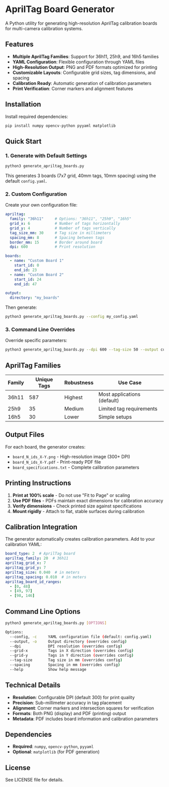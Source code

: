 # AprilTag Board Generator

A Python utility for generating high-resolution AprilTag calibration boards for multi-camera calibration systems.

## Features

- **Multiple AprilTag Families**: Support for 36h11, 25h9, and 16h5 families
- **YAML Configuration**: Flexible configuration through YAML files
- **High-Resolution Output**: PNG and PDF formats optimized for printing
- **Customizable Layouts**: Configurable grid sizes, tag dimensions, and spacing
- **Calibration Ready**: Automatic generation of calibration parameters
- **Print Verification**: Corner markers and alignment features

## Installation

Install required dependencies:

```bash
pip install numpy opencv-python pyyaml matplotlib
```

## Quick Start

### 1. Generate with Default Settings

```bash
python3 generate_apriltag_boards.py
```

This generates 3 boards (7x7 grid, 40mm tags, 10mm spacing) using the default `config.yaml`.

### 2. Custom Configuration

Create your own configuration file:

```yaml
apriltag:
  family: "36h11"     # Options: "36h11", "25h9", "16h5"
  grid_x: 6           # Number of tags horizontally
  grid_y: 4           # Number of tags vertically
  tag_size_mm: 30     # Tag size in millimeters
  spacing_mm: 8       # Spacing between tags
  border_mm: 15       # Border around board
  dpi: 600            # Print resolution

boards:
  - name: "Custom Board 1"
    start_id: 0
    end_id: 23
  - name: "Custom Board 2"
    start_id: 24
    end_id: 47

output:
  directory: "my_boards"
```

Then generate:

```bash
python3 generate_apriltag_boards.py --config my_config.yaml
```

### 3. Command Line Overrides

Override specific parameters:

```bash
python3 generate_apriltag_boards.py --dpi 600 --tag-size 50 --output custom_output
```

## AprilTag Families

| Family | Unique Tags | Robustness | Use Case |
|--------|-------------|------------|----------|
| 36h11  | 587         | Highest    | Most applications (default) |
| 25h9   | 35          | Medium     | Limited tag requirements |
| 16h5   | 30          | Lower      | Simple setups |

## Output Files

For each board, the generator creates:

- `board_N_ids_X-Y.png` - High-resolution image (300+ DPI)
- `board_N_ids_X-Y.pdf` - Print-ready PDF file
- `board_specifications.txt` - Complete calibration parameters

## Printing Instructions

1. **Print at 100% scale** - Do not use "Fit to Page" or scaling
2. **Use PDF files** - PDFs maintain exact dimensions for calibration accuracy
3. **Verify dimensions** - Check printed size against specifications
4. **Mount rigidly** - Attach to flat, stable surfaces during calibration

## Calibration Integration

The generator automatically creates calibration parameters. Add to your calibration YAML:

```yaml
board_type: 2  # AprilTag board
apriltag_family: 20  # 36h11
apriltag_grid_x: 7
apriltag_grid_y: 7
apriltag_size: 0.040  # in meters
apriltag_spacing: 0.010  # in meters
apriltag_board_id_ranges:
  - [0, 48]
  - [49, 97]
  - [98, 146]
```

## Command Line Options

```bash
python3 generate_apriltag_boards.py [OPTIONS]

Options:
  --config, -c     YAML configuration file (default: config.yaml)
  --output, -o     Output directory (overrides config)
  --dpi            DPI resolution (overrides config)
  --grid-x         Tags in X direction (overrides config)
  --grid-y         Tags in Y direction (overrides config)
  --tag-size       Tag size in mm (overrides config)
  --spacing        Spacing in mm (overrides config)
  --help           Show help message
```

## Technical Details

- **Resolution**: Configurable DPI (default 300) for print quality
- **Precision**: Sub-millimeter accuracy in tag placement
- **Alignment**: Corner markers and intersection squares for verification
- **Formats**: Both PNG (display) and PDF (printing) output
- **Metadata**: PDF includes board information and calibration parameters

## Dependencies

- **Required**: `numpy`, `opencv-python`, `pyyaml`
- **Optional**: `matplotlib` (for PDF generation)

## License

See LICENSE file for details.